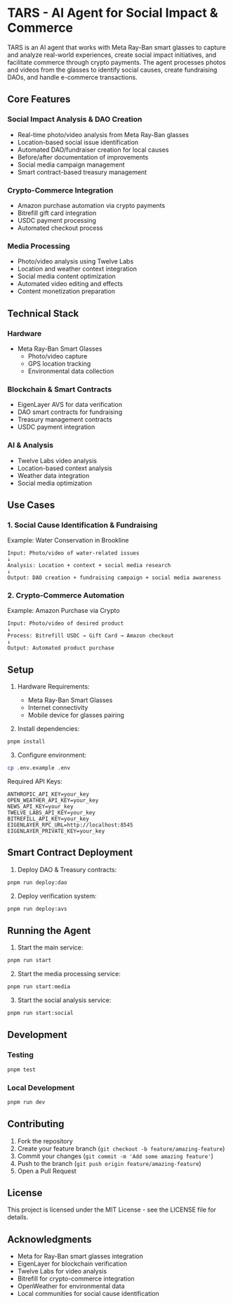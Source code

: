# TARS - AI Agent for Social Impact & Commerce

TARS is an AI agent that works with Meta Ray-Ban smart glasses to capture and analyze real-world experiences, create social impact initiatives, and facilitate commerce through crypto payments. The agent processes photos and videos from the glasses to identify social causes, create fundraising DAOs, and handle e-commerce transactions.

## Core Features

### Social Impact Analysis & DAO Creation
- Real-time photo/video analysis from Meta Ray-Ban glasses
- Location-based social issue identification
- Automated DAO/fundraiser creation for local causes
- Before/after documentation of improvements
- Social media campaign management
- Smart contract-based treasury management

### Crypto-Commerce Integration
- Amazon purchase automation via crypto payments
- Bitrefill gift card integration
- USDC payment processing
- Automated checkout process

### Media Processing
- Photo/video analysis using Twelve Labs
- Location and weather context integration
- Social media content optimization
- Automated video editing and effects
- Content monetization preparation

## Technical Stack

### Hardware
- Meta Ray-Ban Smart Glasses
  - Photo/video capture
  - GPS location tracking
  - Environmental data collection

### Blockchain & Smart Contracts
- EigenLayer AVS for data verification
- DAO smart contracts for fundraising
- Treasury management contracts
- USDC payment integration

### AI & Analysis
- Twelve Labs video analysis
- Location-based context analysis
- Weather data integration
- Social media optimization

## Use Cases

### 1. Social Cause Identification & Fundraising
Example: Water Conservation in Brookline
```
Input: Photo/video of water-related issues
↓
Analysis: Location + context + social media research
↓
Output: DAO creation + fundraising campaign + social media awareness
```

### 2. Crypto-Commerce Automation
Example: Amazon Purchase via Crypto
```
Input: Photo/video of desired product
↓
Process: Bitrefill USDC → Gift Card → Amazon checkout
↓
Output: Automated product purchase
```

## Setup

1. Hardware Requirements:
   - Meta Ray-Ban Smart Glasses
   - Internet connectivity
   - Mobile device for glasses pairing

2. Install dependencies:
```bash
pnpm install
```

3. Configure environment:
```bash
cp .env.example .env
```

Required API Keys:
```
ANTHROPIC_API_KEY=your_key
OPEN_WEATHER_API_KEY=your_key
NEWS_API_KEY=your_key
TWELVE_LABS_API_KEY=your_key
BITREFILL_API_KEY=your_key
EIGENLAYER_RPC_URL=http://localhost:8545
EIGENLAYER_PRIVATE_KEY=your_key
```

## Smart Contract Deployment

1. Deploy DAO & Treasury contracts:
```bash
pnpm run deploy:dao
```

2. Deploy verification system:
```bash
pnpm run deploy:avs
```

## Running the Agent

1. Start the main service:
```bash
pnpm run start
```

2. Start the media processing service:
```bash
pnpm run start:media
```

3. Start the social analysis service:
```bash
pnpm run start:social
```

## Development

### Testing
```bash
pnpm test
```

### Local Development
```bash
pnpm run dev
```

## Contributing

1. Fork the repository
2. Create your feature branch (`git checkout -b feature/amazing-feature`)
3. Commit your changes (`git commit -m 'Add some amazing feature'`)
4. Push to the branch (`git push origin feature/amazing-feature`)
5. Open a Pull Request

## License

This project is licensed under the MIT License - see the LICENSE file for details.

## Acknowledgments

- Meta for Ray-Ban smart glasses integration
- EigenLayer for blockchain verification
- Twelve Labs for video analysis
- Bitrefill for crypto-commerce integration
- OpenWeather for environmental data
- Local communities for social cause identification
